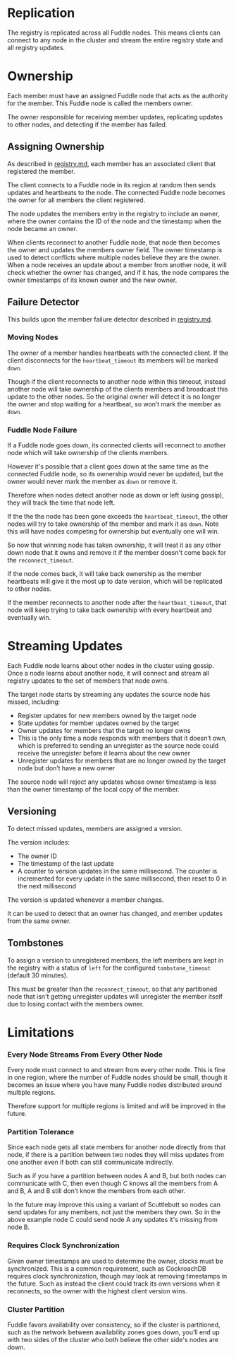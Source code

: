 # Replication
The registry is replicated across all Fuddle nodes. This means clients can
connect to any node in the cluster and stream the entire registry state and all
registry updates.

# Ownership
Each member must have an assigned Fuddle node that acts as the authority for the
member. This Fuddle node is called the members owner.

The owner responsible for receiving member updates, replicating updates to other
nodes, and detecting if the member has failed.

## Assigning Ownership
As described in [registry.md](./registry.md), each member has an associated
client that registered the member.

The client connects to a Fuddle node in its region at random then sends updates
and heartbeats to the node. The connected Fuddle node becomes the owner for all
members the client registered.

The node updates the members entry in the registry to include an owner, where
the owner contains the ID of the node and the timestamp when the node became an
owner.

When clients reconnect to another Fuddle node, that node then becomes the owner
and updates the members owner field. The owner timestamp is used to detect
conflicts where multiple nodes believe they are the owner. When a node receives
an update about a member from another node, it will check whether the owner has
changed, and if it has, the node compares the owner timestamps of its known
owner and the new owner.

## Failure Detector
This builds upon the member failure detector described in
[registry.md](./registry.md).

### Moving Nodes
The owner of a member handles heartbeats with the connected client. If the
client disconnects for the `heartbeat_timeout` its members will be marked
`down`.

Though if the client reconnects to another node within this timeout, instead
another node will take ownership of the clients members and broadcast this
update to the other nodes. So the original owner will detect it is no longer the
owner and stop waiting for a heartbeat, so won’t mark the member as `down`.

### Fuddle Node Failure
If a Fuddle node goes down, its connected clients will reconnect to another node
which will take ownership of the clients members.

However it's possible that a client goes down at the same time as the connected
Fuddle node, so its ownership would never be updated, but the owner would never
mark the member as `down` or remove it.

Therefore when nodes detect another node as down or left (using gossip), they
will track the time that node left.

If the the the node has been gone exceeds the `heartbeat_timeout`, the other
nodes will try to take ownership of the member and mark it as `down`. Note
this will have nodes competing for ownership but eventually one will win.

So now that winning node has taken ownership, it will treat it as any other
down node that it owns and remove it if the member doesn't come back for the
`reconnect_timeout`.

If the node comes back, it will take back ownership as the member heartbeats
will give it the most up to date version, which will be replicated to other
nodes.

If the member reconnects to another node after the `heartbeat_timeout`, that
node will keep trying to take back ownership with every heartbeat and eventually
win.

# Streaming Updates
Each Fuddle node learns about other nodes in the cluster using gossip. Once a
node learns about another node, it will connect and stream all registry updates
to the set of members that node owns.

The target node starts by streaming any updates the source node has missed,
including:
* Register updates for new members owned by the target node
* State updates for member updates owned by the target
* Owner updates for members that the target no longer owns
* This is the only time a node responds with members that it doesn’t own, which
is preferred to sending an unregister as the source node could receive the
unregister before it learns about the new owner
* Unregister updates for members that are no longer owned by the target node but
don’t have a new owner

The source node will reject any updates whose owner timestamp is less than the
owner timestamp of the local copy of the member.

## Versioning
To detect missed updates, members are assigned a version.

The version includes:
* The owner ID
* The timestamp of the last update
* A counter to version updates in the same millisecond. The counter is
incremented for every update in the same millisecond, then reset to 0 in the
next millisecond

The version is updated whenever a member changes.

It can be used to detect that an owner has changed, and member updates from the
same owner.

## Tombstones
To assign a version to unregistered members, the left members are kept in the
registry with a status of `left` for the configured `tombstone_timeout` (default
30 minutes).

This must be greater than the `reconnect_timeout`, so that any partitioned node
that isn't getting unregister updates will unregister the member itself due to
losing contact with the members owner.

# Limitations

### Every Node Streams From Every Other Node
Every node must connect to and stream from every other node. This is fine in one
region, where the number of Fuddle nodes should be small, though it becomes an
issue where you have many Fuddle nodes distributed around multiple regions.

Therefore support for multiple regions is limited and will be improved in the
future.

### Partition Tolerance
Since each node gets all state members for another node directly from that node,
if there is a partition between two nodes they will miss updates from one
another even if both can still communicate indirectly.

Such as if you have a partition between nodes A and B, but both nodes can
communicate with C, then even though C knows all the members from A and B, A and
B still don’t know the members from each other.

In the future may improve this using a variant of Scuttlebutt so nodes can send
updates for any members, not just the members they own. So in the above example
node C could send node A any updates it's missing from node B.

### Requires Clock Synchronization
Given owner timestamps are used to determine the owner, clocks must be
synchronized. This is a common requirement, such as CockroachDB requires clock
synchronization, though may look at removing timestamps in the future. Such as
instead the client could track its own versions when it reconnects, so the owner
with the highest client version wins.

### Cluster Partition
Fuddle favors availability over consistency, so if the cluster is partitioned,
such as the network between availability zones goes down, you’ll end up with two
sides of the cluster who both believe the other side's nodes are down.
